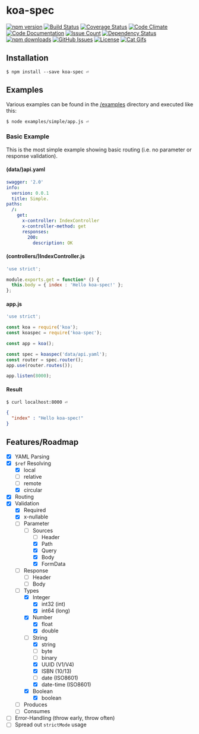 # koa-spec

[![npm version](https://img.shields.io/npm/v/koa-spec.svg)](https://www.npmjs.com/package/koa-spec)
[![Build Status](https://travis-ci.org/luxe-eng/koa-spec.svg?branch=master)](https://travis-ci.org/luxe-eng/koa-spec)
[![Coverage Status](https://coveralls.io/repos/github/luxe-eng/koa-spec/badge.svg?branch=master)](https://coveralls.io/github/luxe-eng/koa-spec?branch=master)
[![Code Climate](https://codeclimate.com/github/luxe-eng/koa-spec/badges/gpa.svg)](https://codeclimate.com/github/luxe-eng/koa-spec)
[![Code Documentation](http://inch-ci.org/github/luxe-eng/koa-spec.svg?branch=master&style=shields)](http://inch-ci.org/github/luxe-eng/koa-spec)
[![Issue Count](https://codeclimate.com/github/luxe-eng/koa-spec/badges/issue_count.svg)](https://codeclimate.com/github/luxe-eng/koa-spec)
[![Dependency Status](https://david-dm.org/luxe-eng/koa-spec.svg)](https://david-dm.org/luxe-eng/koa-spec)
[![npm downloads](https://img.shields.io/npm/dm/koa-spec.svg)](https://www.npmjs.com/package/koa-spec)
[![GitHub Issues](https://img.shields.io/github/issues/luxe-eng/koa-spec.svg)](https://github.com/luxe-eng/koa-spec/issues?q=is%3Aopen)
[![License](https://img.shields.io/npm/l/koa-spec.svg)](LICENSE.txt)
[![Cat Gifs](https://img.shields.io/badge/powered%20by-cat%20gifs%20%F0%9F%90%88-brightgreen.svg)](http://giphy.com/search/cat)


## Installation

```
$ npm install --save koa-spec ⏎
```

## Examples

Various examples can be found in the [/examples](/examples) directory and executed like this:
```bash
$ node examples/simple/app.js ⏎
```

### Basic Example
This is the most simple example showing basic routing (i.e. no parameter or response validation).

#### (data/)api.yaml
```yaml
swagger: '2.0'
info:
  version: 0.0.1
  title: Simple.
paths:
  /:
    get:
      x-controller: IndexController
      x-controller-method: get
      responses:
        200:
          description: OK
```

#### (controllers/)IndexController.js
```javascript
'use strict';

module.exports.get = function* () {
  this.body = { index : 'Hello koa-spec!' };
};
```

#### app.js
```javascript
'use strict';

const koa = require('koa');
const koaspec = require('koa-spec');

const app = koa();

const spec = koaspec('data/api.yaml');
const router = spec.router();
app.use(router.routes());

app.listen(8000);
```

#### Result
```bash
$ curl localhost:8000 ⏎
```
```json
{
  "index" : "Hello koa-spec!"
}
```

## Features/Roadmap

- [x] YAML Parsing
- [x] `$ref` Resolving
  - [x] local
  - [ ] relative
  - [ ] remote
  - [x] circular
- [x] Routing
- [x] Validation
  - [x] Required
  - [x] x-nullable
  - [ ] Parameter
    - [ ] Sources
      - [ ] Header
      - [x] Path
      - [x] Query
      - [x] Body
      - [x] FormData
  - [ ] Response
      - [ ] Header
      - [ ] Body
  - [ ] Types
    - [x] Integer
      - [x] int32 (int)
      - [x] int64 (long)
    - [x] Number
      - [x] float
      - [x] double
    - [ ] String
      - [x] string
      - [ ] byte
      - [ ] binary
      - [x] UUID (V1/V4)
      - [x] ISBN (10/13)
      - [ ] date (ISO8601)
      - [x] date-time (ISO8601)
    - [x] Boolean
      - [x] boolean
  - [ ] Produces
  - [ ] Consumes
- [ ] Error-Handling (throw early, throw often)
- [ ] Spread out `strictMode` usage 
